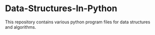 # Data-Structures-In-Python
This repository contains various python program files for data structures and algorithms.
